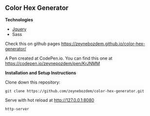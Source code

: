 ## Color Hex Generator

**Technologies**

- [Jquery](https://github.com/jquery/jquery)
- Sass

Check this on github pages https://zeynebozdem.github.io/color-hex-generator/

A Pen created at CodePen.io. You can find this one at https://codepen.io/zeynepozdem/pen/KrJNMM

**Installation and Setup Instructions**

Clone down this repository:

    git clone https://github.com/zeynebozdem/color-hex-generator.git

Serve with hot reload at http://127.0.0.1:8080

    http-server
